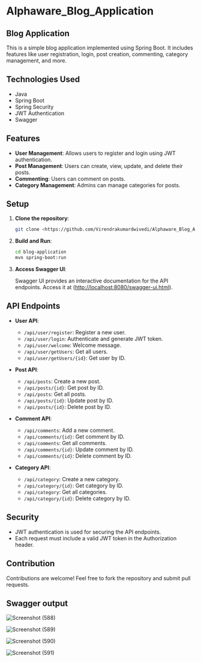 # Alphaware_Blog_Application
## Blog Application

This is a simple blog application implemented using Spring Boot. It includes features like user registration, login, post creation, commenting, category management, and more.

## Technologies Used

- Java
- Spring Boot
- Spring Security
- JWT Authentication
- Swagger

## Features

- **User Management**: Allows users to register and login using JWT authentication.
- **Post Management**: Users can create, view, update, and delete their posts.
- **Commenting**: Users can comment on posts.
- **Category Management**: Admins can manage categories for posts.

## Setup

1. **Clone the repository**:

    ```bash
    git clone <https://github.com/Virendrakumardwivedi/Alphaware_Blog_Application>
    ```

2. **Build and Run**:

    ```bash
    cd blog-application
    mvn spring-boot:run
    ```

3. **Access Swagger UI**:

    Swagger UI provides an interactive documentation for the API endpoints. Access it at ([http://localhost:8080/swagger-ui.html](http://localhost:8888/swagger-ui/index.html#/)).

## API Endpoints

- **User API**:
    - `/api/user/register`: Register a new user.
    - `/api/user/login`: Authenticate and generate JWT token.
    - `/api/user/welcome`: Welcome message.
    - `/api/user/getUsers`: Get all users.
    - `/api/user/getUsers/{id}`: Get user by ID.

- **Post API**:
    - `/api/posts`: Create a new post.
    - `/api/posts/{id}`: Get post by ID.
    - `/api/posts`: Get all posts.
    - `/api/posts/{id}`: Update post by ID.
    - `/api/posts/{id}`: Delete post by ID.

- **Comment API**:
    - `/api/comments`: Add a new comment.
    - `/api/comments/{id}`: Get comment by ID.
    - `/api/comments`: Get all comments.
    - `/api/comments/{id}`: Update comment by ID.
    - `/api/comments/{id}`: Delete comment by ID.

- **Category API**:
    - `/api/category`: Create a new category.
    - `/api/category/{id}`: Get category by ID.
    - `/api/category`: Get all categories.
    - `/api/category/{id}`: Delete category by ID.

## Security

- JWT authentication is used for securing the API endpoints.
- Each request must include a valid JWT token in the Authorization header.

## Contribution

Contributions are welcome! Feel free to fork the repository and submit pull requests.

## Swagger output


![Screenshot (588)](https://github.com/Virendrakumardwivedi/Alphaware_Blog_Application/assets/101566111/ccfb43b2-382a-4fc0-80ad-cb4dcc30a23e)



![Screenshot (589)](https://github.com/Virendrakumardwivedi/Alphaware_Blog_Application/assets/101566111/62534e0e-689d-404b-bd1a-0a153dfb688f)


![Screenshot (590)](https://github.com/Virendrakumardwivedi/Alphaware_Blog_Application/assets/101566111/c16342da-6135-425a-8962-5bb182e5e915)



![Screenshot (591)](https://github.com/Virendrakumardwivedi/Alphaware_Blog_Application/assets/101566111/228f8893-e6b8-462f-bdaa-052d6db6b2bb)

